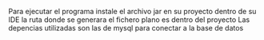 Para ejecutar el programa instale el archivo jar en su proyecto dentro de su IDE la ruta donde se generara el fichero plano es dentro del proyecto 
Las depencias utilizadas son las de mysql para conectar a la base de datos 
